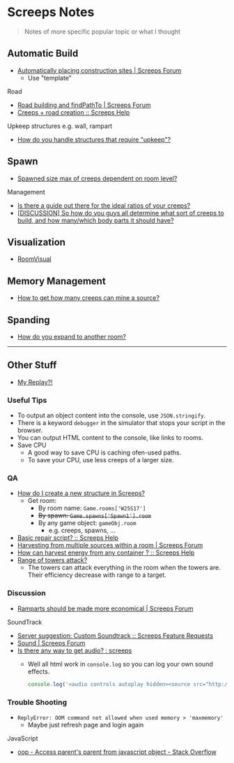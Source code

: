 # Screeps Notes

> Notes of more specific popular topic or what I thought

## Automatic Build

* [Automatically placing construction sites | Screeps Forum](https://screeps.com/forum/topic/2349/automatically-placing-construction-sites/12)
  * Use "template"

Road

* [Road building and findPathTo | Screeps Forum](https://screeps.com/forum/topic/2248/road-building-and-findpathto)
* [Creeps + road creation :: Screeps Help](https://steamcommunity.com/app/464350/discussions/5/351660338715439471/)

Upkeep structures e.g. wall, rampart

* [How do you handle structures that require "upkeep"?](https://www.reddit.com/r/screeps/comments/6kzbqm/how_do_you_handle_structures_that_require_upkeep/)

## Spawn

* [Spawned size max of creeps dependent on room level?](https://www.reddit.com/r/screeps/comments/4xbzo0/spawned_size_max_of_creeps_dependent_on_room_level/)

Management

* [Is there a guide out there for the ideal ratios of your creeps?](https://www.reddit.com/r/screeps/comments/864qy3/is_there_a_guide_out_there_for_the_ideal_ratios/)
* [[DISCUSSION] So how do you guys all determine what sort of creeps to build, and how many/which body parts it should have?](https://www.reddit.com/r/screeps/comments/3kx1ry/discussion_so_how_do_you_guys_all_determine_what/)

## Visualization

* [RoomVisual](https://docs.screeps.com/api/#RoomVisual)

## Memory Management

* [How to get how many creeps can mine a source?](https://www.reddit.com/r/screeps/comments/7xhy71/how_to_get_how_many_creeps_can_mine_a_source/)

## Spanding

* [How do you expand to another room?](https://steamcommunity.com/app/464350/discussions/5/351660338715439455/)

---

## Other Stuff

* [My Replay?!](screeps.com/s/eF8bc3)

### Useful Tips

* To output an object content into the console, use `JSON.stringify`.
* There is a keyword `debugger` in the simulator that stops your script in the browser.
* You can output HTML content to the console, like links to rooms.
* Save CPU
  * A good way to save CPU is caching ofen-used paths.
  * To save your CPU, use less creeps of a larger size.

### QA

* [How do I create a new structure in Screeps?](https://stackoverflow.com/questions/27051872/how-do-i-create-a-new-structure-in-screeps)
  * Get room:
    * By room name: `Game.rooms['W25S17']`
    * ~~By spawn: `Game.spawns['Spawn1'].room`~~
    * By any game object: `gameObj.room`
      * e.g. creeps, spawns, ...
* [Basic repair script? :: Screeps Help](https://steamcommunity.com/app/464350/discussions/5/3223871682612654420/)
* [Harvesting from multiple sources within a room | Screeps Forum](https://screeps.com/forum/topic/2364/harvesting-from-multiple-sources-within-a-room)
* [How can harvest energy from any container ? :: Screeps Help](https://steamcommunity.com/app/464350/discussions/5/133255810028097872/)
* [Range of towers attack?](https://steamcommunity.com/app/464350/discussions/0/3182216552778656960/)
  * The towers can attack everything in the room when the towers are. Their efficiency decrease with range to a target.

### Discussion

* [Ramparts should be made more economical | Screeps Forum](https://screeps.com/forum/topic/1830/ramparts-should-be-made-more-economical)

SoundTrack

* [Server suggestion: Custom Soundtrack :: Screeps Feature Requests](https://steamcommunity.com/app/464350/discussions/6/351660338715429101/)
* [Sound | Screeps Forum](https://screeps.com/forum/topic/2500/sound)
* [Is there any way to get audio? : screeps](https://www.reddit.com/r/screeps/comments/5of5x8/is_there_any_way_to_get_audio/)
  * Well all html work in `console.log` so you can log your own sound effects.

    ```js
    console.log('<audio controls autoplay hidden><source src="http://soundbible.com/mp3/Yahoo-SoundBible.com-1888534056.mp3" type="audio/mpeg"></audio>');
    ```

### Trouble Shooting

* `ReplyError: OOM command not allowed when used memory > 'maxmemory'`
  * Maybe just refresh page and login again

JavaScript

* [oop - Access parent's parent from javascript object - Stack Overflow](https://stackoverflow.com/questions/183702/access-parents-parent-from-javascript-object)

